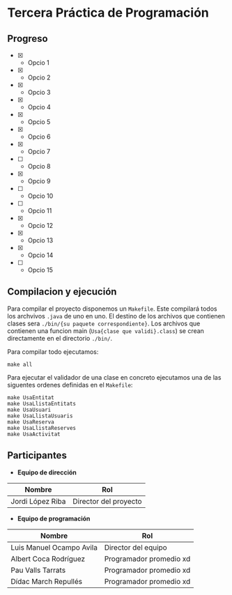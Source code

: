 # Tercera Práctica de Programación
## Progreso
- [x] - Opcio 1
- [x] - Opcio 2
- [x] - Opcio 3
- [x] - Opcio 4
- [x] - Opcio 5
- [x] - Opcio 6
- [x] - Opcio 7
- [ ] - Opcio 8
- [x] - Opcio 9
- [ ] - Opcio 10
- [ ] - Opcio 11
- [x] - Opcio 12
- [x] - Opcio 13
- [x] - Opcio 14
- [ ] - Opcio 15

## Compilacion y ejecución
Para compilar el proyecto disponemos un `Makefile`. Este compilará todos los archvivos `.java` de uno en uno.
El destino de los archivos que contienen clases sera `./bin/{su paquete correspondiente}`.
Los archivos que contienen una funcion main (`Usa{clase que validi}.class`) se crean directamente en el directorio `./bin/`.

Para compilar todo ejecutamos:
```
make all
```
Para ejecutar el validador de una clase en concreto ejecutamos una de las siguentes ordenes definidas en el `Makefile`:
```
make UsaEntitat
make UsaLlistaEntitats
make UsaUsuari
make UsaLlistaUsuaris
make UsaReserva
make UsaLlistaReserves
make UsaActivitat
```

## Participantes
- **Equipo de dirección**

| Nombre | Rol |
| --- | --- |
| Jordi López Riba | Director del proyecto |

- **Equipo de programación**

| Nombre | Rol |
| --- | --- |
| Luis Manuel Ocampo Avila | Director del equipo |
| Albert Coca Rodríguez | Programador promedio xd |
| Pau Valls Tarrats | Programador promedio xd |
| Dídac March Repullés | Programador promedio xd |

